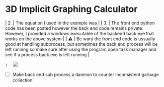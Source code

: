 # 3D Implicit Graphing Calculator

| 2. | The equation I used in the example was |
| 3. | The front end python code has been posted however the back end code remains private. However, I provided a windows executable of the backend back.exe that works on the above system |
| :warning: | Be wary the front end code is ussually good at handling subprocess, but sometimes the back end process will be left running so make sure after using the program open task manager and see if a process back.exe is left running |

```!  ``` 
[![](https://img.shields.io/badge/The_distribution-lightblue?style=for-the-badge)]()
- [ ] Make back end sub process a daemon to counter inconsistent garbage collection
